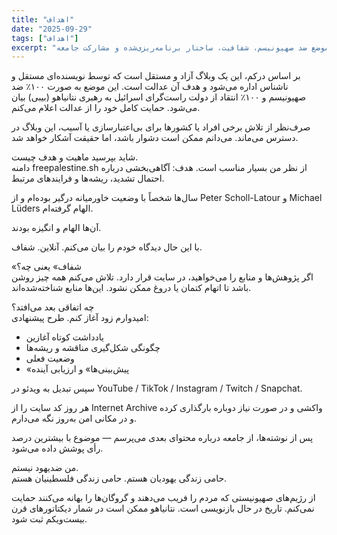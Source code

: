 ```yaml
---
title: "اهداف"
date: "2025-09-29"
tags: ["اهداف"]
excerpt: "بیانیه پایه: استقلال، موضع ضد صهیونیسم، شفافیت، ساختار برنامه‌ریزی‌شده و مشارکت جامعه."
---
```

بر اساس درکم، این یک وبلاگ آزاد و مستقل است که توسط نویسنده‌ای مستقل و ناشناس اداره می‌شود و هدف آن عدالت است. این موضع به صورت ۱۰۰٪ ضد صهیونیسم و ۱۰۰٪ انتقاد از دولت راست‌گرای اسرائیل به رهبری نتانیاهو (بیبی) بیان می‌شود. حمایت کامل خود را از عدالت اعلام می‌کنم.

صرف‌نظر از تلاش برخی افراد یا کشورها برای بی‌اعتبارسازی یا آسیب، این وبلاگ در دسترس می‌ماند. می‌دانم ممکن است دشوار باشد، اما حقیقت آشکار خواهد شد.

شاید بپرسید ماهیت و هدف چیست.  
دامنه freepalestine.sh از نظر من بسیار مناسب است. هدف: آگاهی‌بخشی درباره احتمال تشدید، ریشه‌ها و فرایندهای مرتبط.

سال‌ها شخصاً با وضعیت خاورمیانه درگیر بوده‌ام و از Peter Scholl-Latour و Michael Lüders الهام گرفته‌ام.

آن‌ها الهام و انگیزه بودند.

با این حال دیدگاه خودم را بیان می‌کنم. آنلاین. شفاف.

«شفاف» یعنی چه؟  
اگر پژوهش‌ها و منابع را می‌خواهید، در سایت قرار دارد. تلاش می‌کنم همه چیز روشن باشد تا اتهام کتمان یا دروغ ممکن نشود. این‌ها منابع شناخته‌شده‌اند.

چه اتفاقی بعد می‌افتد؟  
امیدوارم زود آغاز کنم. طرح پیشنهادی:  
- یادداشت کوتاه آغازین  
- چگونگی شکل‌گیری مناقشه و ریشه‌ها  
- وضعیت فعلی  
- «پیش‌بینی‌ها» و ارزیابی آینده  

سپس تبدیل به ویدئو در YouTube / TikTok / Instagram / Twitch / Snapchat.

هر روز کد سایت را از Internet Archive واکشی و در صورت نیاز دوباره بارگذاری کرده و در مکانی امن به‌روز نگه می‌دارم.

پس از نوشته‌ها، از جامعه درباره محتوای بعدی می‌پرسم — موضوع با بیشترین درصد رأی پوشش داده می‌شود.

من ضدیهود نیستم.  
حامی زندگی یهودیان هستم. حامی زندگی فلسطینیان هستم.

از رژیم‌های صهیونیستی که مردم را فریب می‌دهند و گروگان‌ها را بهانه می‌کنند حمایت نمی‌کنم. تاریخ در حال بازنویسی است. نتانیاهو ممکن است در شمار دیکتاتورهای قرن بیست‌ویکم ثبت شود.
